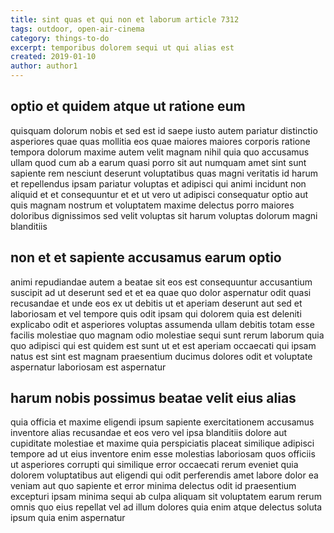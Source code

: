 ```yaml
---
title: sint quas et qui non et laborum article 7312
tags: outdoor, open-air-cinema
category: things-to-do
excerpt: temporibus dolorem sequi ut qui alias est
created: 2019-01-10
author: author1
---
```


## optio et quidem atque ut ratione eum

quisquam dolorum nobis et sed est id saepe iusto autem pariatur distinctio asperiores quae quas mollitia eos quae maiores maiores corporis ratione tempora dolorum maxime autem velit magnam nihil quia quo accusamus ullam quod cum ab a earum quasi porro sit aut numquam amet sint sunt sapiente rem nesciunt deserunt voluptatibus quas magni veritatis id harum et repellendus ipsam pariatur voluptas et adipisci qui animi incidunt non aliquid et et consequuntur et et ut vero ut adipisci consequatur optio aut quis magnam nostrum et voluptatem maxime delectus porro maiores doloribus dignissimos sed velit voluptas sit harum voluptas dolorum magni blanditiis

## non et et sapiente accusamus earum optio

animi repudiandae autem a beatae sit eos est consequuntur accusantium suscipit ad ut deserunt sed et et ea quae quo dolor aspernatur odit quasi recusandae et unde eos ex ut debitis ut et aperiam deserunt aut sed et laboriosam et vel tempore quis odit ipsam qui dolorem quia est deleniti explicabo odit et asperiores voluptas assumenda ullam debitis totam esse facilis molestiae quo magnam odio molestiae sequi sunt rerum laborum quia quo adipisci qui est quidem est sunt ut et est aperiam occaecati qui ipsam natus est sint est magnam praesentium ducimus dolores odit et voluptate aspernatur laboriosam est aspernatur

## harum nobis possimus beatae velit eius alias

quia officia et maxime eligendi ipsum sapiente exercitationem accusamus inventore alias recusandae et eos vero vel ipsa blanditiis dolore aut cupiditate molestiae et maxime quia perspiciatis placeat similique adipisci tempore ad ut eius inventore enim esse molestias laboriosam quos officiis ut asperiores corrupti qui similique error occaecati rerum eveniet quia dolorem voluptatibus aut eligendi qui odit perferendis amet labore dolor ea veniam aut quo sapiente et error minima delectus odit id praesentium excepturi ipsam minima sequi ab culpa aliquam sit voluptatem earum rerum omnis quo eius repellat vel ad illum dolores quia enim atque delectus soluta ipsum quia enim aspernatur
